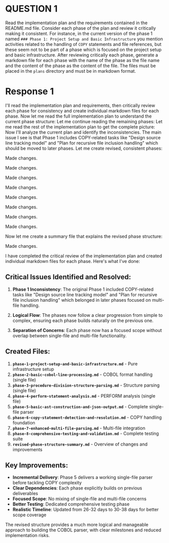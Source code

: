 # QUESTION 1
Read the implementation plan and the requirements contained in the README.md file. Consider each phase of the plan and review it critically making it consistent. For instance, in the current version of the phase 1 named `### Phase 1: Project Setup and Basic Infrastructure` you mention activities related to the handling of `COPY` statements and file references, but these seem not to be part of a phase which is focused on the project setup and basic infrastructure. After reviewing critically each phase, generate a markdown file for each phase with the name of the phase as the file name and the content of the phase as the content of the file. The files must be placed in the `plans` directory and must be in markdown format.

# Response 1
I'll read the implementation plan and requirements, then critically review each phase for consistency and create individual markdown files for each phase. Now let me read the full implementation plan to understand the current phase structure: Let me continue reading the remaining phases: Let me read the rest of the implementation plan to get the complete picture: Now I'll analyze the current plan and identify the inconsistencies. The main issue I see is that Phase 1 includes COPY-related tasks like "Design source line tracking model" and "Plan for recursive file inclusion handling" which should be moved to later phases. Let me create revised, consistent phases: 

Made changes.

Made changes.

Made changes.

Made changes.

Made changes.

Made changes.

Made changes.

Made changes.

Now let me create a summary file that explains the revised phase structure: 

Made changes.

I have completed the critical review of the implementation plan and created individual markdown files for each phase. Here's what I've done:

## Critical Issues Identified and Resolved:

1. **Phase 1 Inconsistency**: The original Phase 1 included COPY-related tasks like "Design source line tracking model" and "Plan for recursive file inclusion handling" which belonged in later phases focused on multi-file handling.

2. **Logical Flow**: The phases now follow a clear progression from simple to complex, ensuring each phase builds naturally on the previous one.

3. **Separation of Concerns**: Each phase now has a focused scope without overlap between single-file and multi-file functionality.

## Created Files:

1. **`phase-1-project-setup-and-basic-infrastructure.md`** - Pure infrastructure setup
2. **`phase-2-basic-cobol-line-processing.md`** - COBOL format handling (single file)
3. **`phase-3-procedure-division-structure-parsing.md`** - Structure parsing (single file)
4. **`phase-4-perform-statement-analysis.md`** - PERFORM analysis (single file)
5. **`phase-5-basic-ast-construction-and-json-output.md`** - Complete single-file parser
6. **`phase-6-copy-statement-detection-and-resolution.md`** - COPY handling foundation
7. **`phase-7-enhanced-multi-file-parsing.md`** - Multi-file integration
8. **`phase-8-comprehensive-testing-and-validation.md`** - Complete testing suite
9. **`revised-phase-structure-summary.md`** - Overview of changes and improvements

## Key Improvements:

- **Incremental Delivery**: Phase 5 delivers a working single-file parser before tackling COPY complexity
- **Clear Dependencies**: Each phase explicitly builds on previous deliverables
- **Focused Scope**: No mixing of single-file and multi-file concerns
- **Better Testing**: Dedicated comprehensive testing phase
- **Realistic Timeline**: Updated from 26-32 days to 30-38 days for better scope coverage

The revised structure provides a much more logical and manageable approach to building the COBOL parser, with clear milestones and reduced implementation risks.